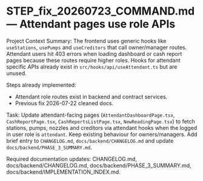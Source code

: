 # STEP_fix_20260723_COMMAND.md — Attendant pages use role APIs

Project Context Summary:
The frontend uses generic hooks like `useStations`, `usePumps` and `useCreditors` that call owner/manager routes. Attendant users hit 403 errors when loading dashboard or cash report pages because these routes require higher roles. Hooks for attendant specific APIs already exist in `src/hooks/api/useAttendant.ts` but are unused.

Steps already implemented:
- Attendant role routes exist in backend and contract services.
- Previous fix 2026-07-22 cleaned docs.

Task:
Update attendant-facing pages (`AttendantDashboardPage.tsx`, `CashReportPage.tsx`, `CashReportsListPage.tsx`, `NewReadingPage.tsx`) to fetch stations, pumps, nozzles and creditors via attendant hooks when the logged in user role is `attendant`. Keep existing behaviour for owners/managers.
Add brief entry to `CHANGELOG.md`, `docs/backend/CHANGELOG.md` and update `docs/backend/PHASE_3_SUMMARY.md`.

Required documentation updates: CHANGELOG.md, docs/backend/CHANGELOG.md, docs/backend/PHASE_3_SUMMARY.md, docs/backend/IMPLEMENTATION_INDEX.md.
